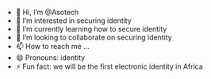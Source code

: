- 👋 Hi, I’m @Asotech
- 👀 I’m interested in securing identity
- 🌱 I’m currently learning how to secure identity
- 💞️ I’m looking to collaborate on securing identity
- 📫 How to reach me ...
- 😄 Pronouns: identity
- ⚡ Fun fact: we will be the first electronic identity in Africa

<!---
asotech/asotech is a ✨ special ✨ repository because its `README.md` (this file) appears on your GitHub profile.
You can click the Preview link to take a look at your changes.
--->
